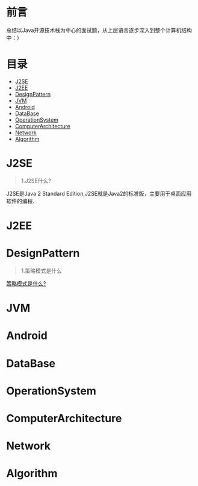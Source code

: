 # 前言
总结以Java开源技术栈为中心的面试题，从上层语言逐步深入到整个计算机结构中：）
# 目录
* [J2SE](#J2SE)
* [J2EE](#J2EE)
* [DesignPattern](#DesignPattern)
* [JVM](#JVM)
* [Android](#Android)
* [DataBase](#DataBase)
* [OperationSystem](#OperationSystem)
* [ComputerArchitecture](#ComputerArchitecture)
* [Network](#Network)
* [Algorithm](#algorithm)
# J2SE
> 1.J2SE什么?

J2SE是Java 2 Standard Edition,J2SE就是Java2的标准版，主要用于桌面应用软件的编程.


# J2EE
# DesignPattern
> 1.策略模式是什么

[策略模式是什么?](https://github.com/StopWorld/StopInterview/tree/master/Design_Pattern/Strategy_Pattern)

# JVM
# Android
# DataBase
# OperationSystem
# ComputerArchitecture
# Network
# Algorithm